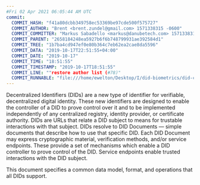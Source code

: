 ```yaml
---
#Fri 02 Apr 2021 06:05:44 AM UTC
commit:
  COMMIT_HASH: "f41a80dcbb349758ec53369be97cde500f575727"
  COMMIT_AUTHOR: "Brent <brent.zundel@gmail.com> 1571338315 -0600"
  COMMIT_COMMITTER: "Markus Sabadello <markus@danubetech.com> 1571338315 +0400"
  COMMIT_PARENT: "2658184248ea5927b6f6b748799931ae392584d1"
  COMMIT_TREE: "1b7ba4cd947ef0e80b364c7eb62ea2cae8da5596"
  COMMIT_DATA: "2019-10-17T22:51:55+04:00"
  COMMIT_DATE: "2019-10-17"
  COMMIT_TIME: "18:51:55"
  COMMIT_TIMESTAMP: "2019-10-17T18:51:55"
  COMMIT_LINE: ""restore author list (#78)"
  COMMIT_RUNNABLE: "file:///home/ewelton/Desktop/I/did-biometrics/did-core-dataset/analysis/gitinfo/f41a80dcbb349758ec53369be97cde500f575727/snapshot/index.html"
---
```


<section id="abstract">
<p>
Decentralized Identifiers (DIDs) are a new type of identifier for
verifiable, decentralized digital identity. These new identifiers
are designed to enable the controller of a DID to prove control over
it and to be implemented independently of any centralized registry,
identity provider, or certificate authority. DIDs are URLs that relate
a <a>DID subject</a> to means for trustable interactions with that subject.
DIDs resolve to DID Documents — simple documents that describe how to
use that specific DID. Each DID Document may express cryptographic
material, verification methods, and/or service endpoints. These provide
a set of mechanisms which enable a <a>DID controller</a> to prove control of the
DID. Service endpoints enable trusted interactions with the <a>DID subject</a>.
    </p>
<p>
This document specifies a common data model, format, and operations that
all DIDs support.
    </p>
</section>
